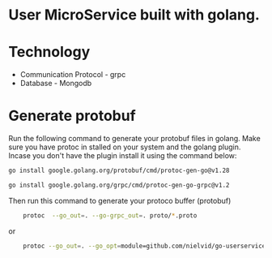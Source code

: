 # User MicroService built with golang.
# Technology
 - Communication Protocol - grpc
 - Database                 - Mongodb

# Generate protobuf
Run the following command to generate your protobuf files in golang.
Make sure you have protoc in stalled on your system and the golang plugin.
Incase you don't have the plugin install it using the command below:
```sh
go install google.golang.org/protobuf/cmd/protoc-gen-go@v1.28

go install google.golang.org/grpc/cmd/protoc-gen-go-grpc@v1.2
```

Then run this command to generate your protoco buffer (protobuf)
```sh
	protoc  --go_out=. --go-grpc_out=. proto/*.proto
```
or 
```sh
	protoc --go_out=. --go_opt=module=github.com/nielvid/go-userservice-grpc --go-grpc_out=. --go-grpc_opt=module=github.com/nielvid/go-userservice-grpc proto/greet.proto
```

